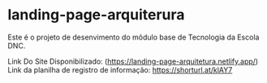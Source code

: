 # landing-page-arquiterura
Este é o projeto de desenvimento do môdulo base de Tecnologia da Escola DNC.

Link Do Site Disponibilizado: (https://landing-page-arquitetura.netlify.app/) <br>
Link da planilha de registro de informação: https://shorturl.at/klAY7
